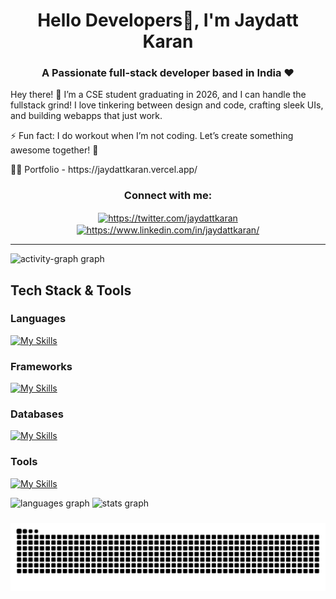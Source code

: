 <h1 align="center">Hello Developers👋, I'm Jaydatt Karan </h1>
<h3 align="center">A Passionate full-stack developer based in India ❤️ </h3>

Hey there! 👋
I’m a CSE student graduating in 2026, and I can handle the fullstack grind! I love tinkering between design and code, crafting sleek UIs, and building webapps that just work.

⚡ Fun fact: I do workout when I’m not coding. 
Let’s create something awesome together! 🚀

<p> 👨‍💻 Portfolio - https://jaydattkaran.vercel.app/ </p>
</div>
<h3 align="center">Connect with me:</h3>
<p align="center">
<a href="https://twitter.com/jaydattkaran" target="blank"><img align="center" src="https://raw.githubusercontent.com/rahuldkjain/github-profile-readme-generator/master/src/images/icons/Social/twitter.svg" alt="https://twitter.com/jaydattkaran" height="30" width="40" /></a>
<a href="https://www.linkedin.com/in/jaydattkaran/" target="blank"><img align="center" src="https://raw.githubusercontent.com/rahuldkjain/github-profile-readme-generator/master/src/images/icons/Social/linked-in-alt.svg" alt="https://www.linkedin.com/in/jaydattkaran/" height="30" width="40" border="none"/></a>
</p>

<!-- <img align="right" src="https://visitor-badge.laobi.icu/badge?page_id=jaydattkaran.jaydattkaran" /> -->

<hr />
<img src="https://github-readme-activity-graph.vercel.app/graph?username=jaydattkaran&radius=16&theme=react&area=true&order=5" height="300" alt="activity-graph graph"  />

<h2>Tech Stack & Tools</h2>

<h3>Languages</h3>

[![My Skills](https://skillicons.dev/icons?i=c,cpp,html,css,js,ts)](https://skillicons.dev)

<h3>Frameworks</h3>
  
[![My Skills](https://skillicons.dev/icons?i=react,nextjs,threejs,tailwindcss,express)](https://skillicons.dev)

<h3>Databases</h3>
  
[![My Skills](https://skillicons.dev/icons?i=mongodb,postgres)](https://skillicons.dev)

<h3>Tools</h3>
 
[![My Skills](https://skillicons.dev/icons?i=postman,git,aws,figma,bash,gcp,linux,ubuntu)](https://skillicons.dev) 

<div>
  <div align="left" style="margin-top: 5px;">
    <img src="https://github-readme-stats.vercel.app/api/top-langs?username=jaydattkaran&locale=en&hide_title=false&layout=compact&card_width=320&langs_count=5&theme=rose_pine&hide_border=true" height="150" alt="languages graph"  />
    <img src="https://github-readme-stats.vercel.app/api?username=jaydattkaran&hide_title=false&hide_rank=false&show_icons=true&include_all_commits=true&count_private=true&disable_animations=false&theme=rose_pine&locale=en&hide_border=true" height="150" alt="stats graph"  />
  </div>
</div>


###
<img src="https://raw.githubusercontent.com/jaydattkaran/jaydattkaran/output/snake.svg" alt="Snake animation" />
